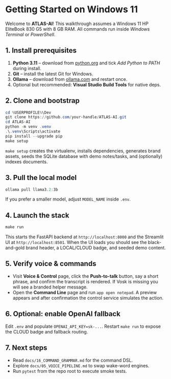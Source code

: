 # Getting Started on Windows 11

Welcome to **ATLAS-AI**! This walkthrough assumes a Windows 11 HP EliteBook
830 G5 with 8 GB RAM. All commands run inside *Windows Terminal* or *PowerShell*.

## 1. Install prerequisites

1. **Python 3.11** – download from [python.org](https://www.python.org/downloads/) and
   tick *Add Python to PATH* during install.
2. **Git** – install the latest Git for Windows.
3. **Ollama** – download from [ollama.com](https://ollama.com/download) and restart once.
4. Optional but recommended: **Visual Studio Build Tools** for native deps.

## 2. Clone and bootstrap

```powershell
cd %USERPROFILE%\Dev
git clone https://github.com/your-handle/ATLAS-AI.git
cd ATLAS-AI
python -m venv .venv
.\.venv\Scripts\activate
pip install --upgrade pip
make setup
```

`make setup` creates the virtualenv, installs dependencies, generates brand assets,
seeds the SQLite database with demo notes/tasks, and (optionally) indexes documents.

## 3. Pull the local model

```powershell
ollama pull llama3.2:3b
```

If you prefer a smaller model, adjust `MODEL_NAME` inside `.env`.

## 4. Launch the stack

```powershell
make run
```

This starts the FastAPI backend at `http://localhost:8000` and the Streamlit UI at
`http://localhost:8501`. When the UI loads you should see the black-and-gold brand
header, a LOCAL/CLOUD badge, and seeded demo content.

## 5. Verify voice & commands

* Visit **Voice & Control** page, click the **Push-to-talk** button, say a short
  phrase, and confirm the transcript is rendered. If Vosk is missing you will see a
  branded helper message.
* Open the **Command Line** page and run `app open notepad`. A preview appears and
  after confirmation the control service simulates the action.

## 6. Optional: enable OpenAI fallback

Edit `.env` and populate `OPENAI_API_KEY=sk-...`. Restart `make run` to expose the
CLOUD badge and fallback routing.

## 7. Next steps

* Read `docs/16_COMMAND_GRAMMAR.md` for the command DSL.
* Explore `docs/05_VOICE_PIPELINE.md` to swap wake-word engines.
* Run `pytest` from the repo root to execute smoke tests.
